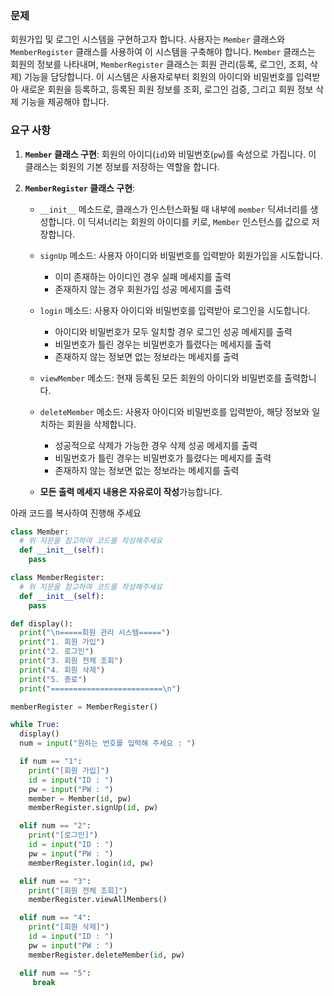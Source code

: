### 문제

회원가입 및 로그인 시스템을 구현하고자 합니다. 사용자는 `Member` 클래스와 `MemberRegister` 클래스를 사용하여 이 시스템을 구축해야 합니다. `Member` 클래스는 회원의 정보를 나타내며, `MemberRegister` 클래스는 회원 관리(등록, 로그인, 조회, 삭제) 기능을 담당합니다. 이 시스템은 사용자로부터 회원의 아이디와 비밀번호를 입력받아 새로운 회원을 등록하고, 등록된 회원 정보를 조회, 로그인 검증, 그리고 회원 정보 삭제 기능을 제공해야 합니다.

### 요구 사항

1.  **`Member` 클래스 구현**: 회원의 아이디(`id`)와 비밀번호(`pw`)를 속성으로 가집니다. 이 클래스는 회원의 기본 정보를 저장하는 역할을 합니다.

2.  **`MemberRegister` 클래스 구현**:

    - `__init__` 메소드로, 클래스가 인스턴스화될 때 내부에 `member` 딕셔너리를 생성합니다. 이 딕셔너리는 회원의 아이디를 키로, `Member` 인스턴스를 값으로 저장합니다.

    - `signUp` 메소드: 사용자 아이디와 비밀번호를 입력받아 회원가입을 시도합니다.

      - 이미 존재하는 아이디인 경우 실패 메세지를 출력
      - 존재하지 않는 경우 회원가입 성공 메세지를 출력

    - `login` 메소드: 사용자 아이디와 비밀번호를 입력받아 로그인을 시도합니다.

      - 아이디와 비밀번호가 모두 일치할 경우 로그인 성공 메세지를 출력
      - 비밀번호가 틀린 경우는 비밀번호가 틀렸다는 메세지를 출력
      - 존재하지 않는 정보면 없는 정보라는 메세지를 출력

    - `viewMember` 메소드: 현재 등록된 모든 회원의 아이디와 비밀번호를 출력합니다.

    - `deleteMember` 메소드: 사용자 아이디와 비밀번호를 입력받아, 해당 정보와 일치하는 회원을 삭제합니다.

      - 성공적으로 삭제가 가능한 경우 삭제 성공 메세지를 출력
      - 비밀번호가 틀린 경우는 비밀번호가 틀렸다는 메세지를 출력
      - 존재하지 않는 정보면 없는 정보라는 메세지를 출력

    - **모든 출력 메세지 내용은 자유로이 작성**가능합니다.

아래 코드를 복사하여 진행해 주세요

```python
class Member:
  # 위 지문을 참고하여 코드를 작성해주세요
  def __init__(self):
    pass

class MemberRegister:
  # 위 지문을 참고하여 코드를 작성해주세요
  def __init__(self):
    pass

def display():
  print("\n=====회원 관리 시스템=====")
  print("1. 회원 가입")
  print("2. 로그인")
  print("3. 회원 전체 조회")
  print("4. 회원 삭제")
  print("5. 종료")
  print("=========================\n")

memberRegister = MemberRegister()

while True:
  display()
  num = input("원하는 번호를 입력해 주세요 : ")

  if num == "1":
    print("[회원 가입]")
    id = input("ID : ")
    pw = input("PW : ")
    member = Member(id, pw)
    memberRegister.signUp(id, pw)

  elif num == "2":
    print("[로그인]")
    id = input("ID : ")
    pw = input("PW : ")
    memberRegister.login(id, pw)

  elif num == "3":
    print("[회원 전체 조회]")
    memberRegister.viewAllMembers()

  elif num == "4":
    print("[회원 삭제]")
    id = input("ID : ")
    pw = input("PW : ")
    memberRegister.deleteMember(id, pw)

  elif num == "5":
     break
```
